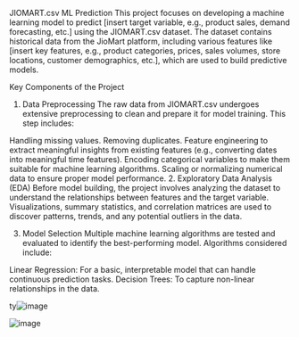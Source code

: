 JIOMART.csv ML Prediction
This project focuses on developing a machine learning model to predict [insert target variable, e.g., product sales, demand forecasting, etc.] using the JIOMART.csv dataset. The dataset contains historical data from the JioMart platform, including various features like [insert key features, e.g., product categories, prices, sales volumes, store locations, customer demographics, etc.], which are used to build predictive models.

Key Components of the Project
1. Data Preprocessing
The raw data from JIOMART.csv undergoes extensive preprocessing to clean and prepare it for model training. This step includes:

Handling missing values.
Removing duplicates.
Feature engineering to extract meaningful insights from existing features (e.g., converting dates into meaningful time features).
Encoding categorical variables to make them suitable for machine learning algorithms.
Scaling or normalizing numerical data to ensure proper model performance.
2. Exploratory Data Analysis (EDA)
Before model building, the project involves analyzing the dataset to understand the relationships between features and the target variable. Visualizations, summary statistics, and correlation matrices are used to discover patterns, trends, and any potential outliers in the data.

3. Model Selection
Multiple machine learning algorithms are tested and evaluated to identify the best-performing model. Algorithms considered include:

Linear Regression: For a basic, interpretable model that can handle continuous prediction tasks.
Decision Trees: To capture non-linear relationships in the data.


 ty![image](https://github.com/user-attachments/assets/96dcc8c9-0d72-42c2-887d-f24a2827b7ec)

 ![image](https://github.com/user-attachments/assets/a69db050-ea14-4525-a9d0-29726edd54e8)



